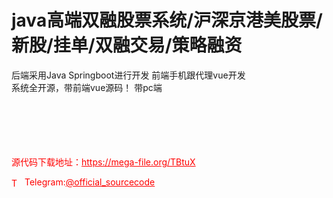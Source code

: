 # java高端双融股票系统/沪深京港美股票/新股/挂单/双融交易/策略融资

后端采用Java Springboot进行开发 前端手机跟代理vue开发<br>系统全开源，带前端vue源码！ 带pc端<br><br><br><br><br><br>


<p style="color: red;">源代码下载地址：<a href="https://mega-file.org/TBtuX" style="color: red;">https://mega-file.org/TBtuX</a></p><p style="color: red;"><img src="https://cdn-icons-png.flaticon.com/512/2111/2111646.png" alt="Telegram Icon" style="width: 16px; vertical-align: middle; margin-right: 5px;">Telegram:<a href="https://t.me/official_sourcecode" style="color: red;">@official_sourcecode</a></p>